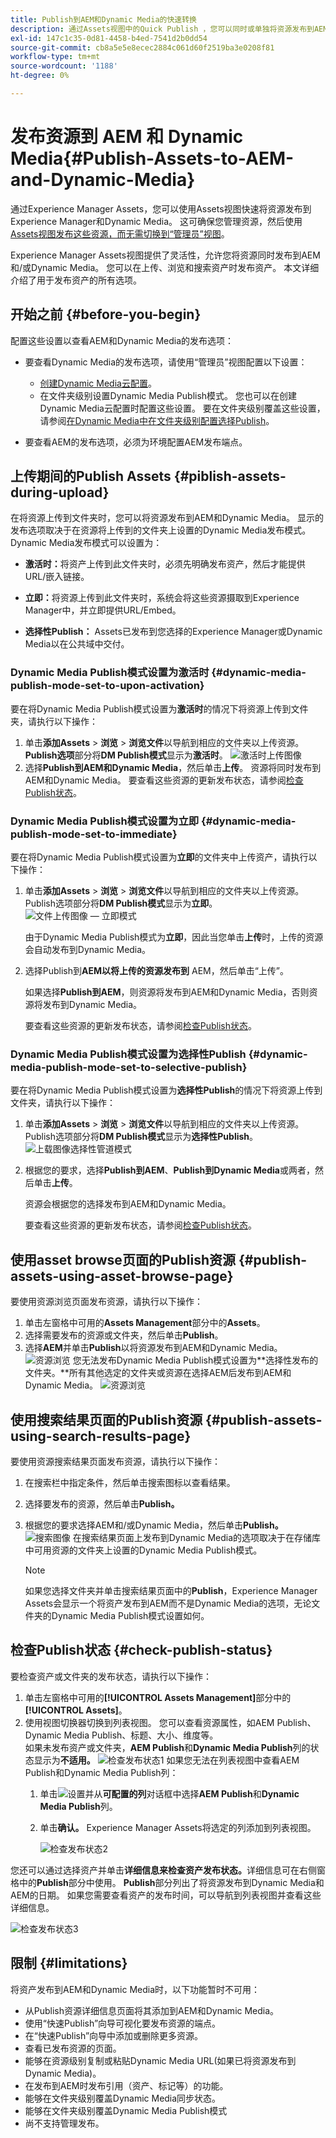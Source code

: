 ```yaml
---
title: Publish到AEM和Dynamic Media的快速转换
description: 通过Assets视图中的Quick Publish ，您可以同时或单独将资源发布到AEM和Dynamic Media。 您可以选择资源和文件夹，然后选择发布到Dynamic Media或AEM。
exl-id: 147c1c35-0d81-4458-b4ed-7541d2b0dd54
source-git-commit: cb8a5e5e8ecec2884c061d60f2519ba3e0208f81
workflow-type: tm+mt
source-wordcount: '1188'
ht-degree: 0%

---
```


# 发布资源到 AEM 和 Dynamic Media{#Publish-Assets-to-AEM-and-Dynamic-Media}

通过Experience Manager Assets，您可以使用Assets视图快速将资源发布到Experience Manager和Dynamic Media。 这可确保您管理资源，然后使用[Assets视图发布这些资源，而无需切换到“管理员”视图](/help/assets/overview.md##persona-based-experiences)。

Experience Manager Assets视图提供了灵活性，允许您将资源同时发布到AEM和/或Dynamic Media。 您可以在上传、浏览和搜索资产时发布资产。 本文详细介绍了用于发布资产的所有选项。

## 开始之前 {#before-you-begin}

配置这些设置以查看AEM和Dynamic Media的发布选项：

* 要查看Dynamic Media的发布选项，请使用“管理员”视图配置以下设置：

   * [创建Dynamic Media云配置](/help/assets/dynamic-media/config-dm.md#configuring-dynamic-media-cloud-services)。
   * 在文件夹级别设置Dynamic Media Publish模式。 您也可以在创建Dynamic Media云配置时配置这些设置。 要在文件夹级别覆盖这些设置，请参阅[在Dynamic Media中在文件夹级别配置选择Publish](/help/assets/dynamic-media/selective-publishing.md)。

* 要查看AEM的发布选项，必须为环境配置AEM发布端点。

## 上传期间的Publish Assets {#piblish-assets-during-upload}

在将资源上传到文件夹时，您可以将资源发布到AEM和Dynamic Media。 显示的发布选项取决于在资源将上传到的文件夹上设置的Dynamic Media发布模式。 Dynamic Media发布模式可以设置为：

* **激活时：**&#x200B;将资产上传到此文件夹时，必须先明确发布资产，然后才能提供URL/嵌入链接。

* **立即：**&#x200B;将资源上传到此文件夹时，系统会将这些资源摄取到Experience Manager中，并立即提供URL/Embed。
* **选择性Publish：** Assets已发布到您选择的Experience Manager或Dynamic Media以在公共域中交付。

### Dynamic Media Publish模式设置为激活时 {#dynamic-media-publish-mode-set-to-upon-activation}

要在将Dynamic Media Publish模式设置为&#x200B;**激活时**&#x200B;的情况下将资源上传到文件夹，请执行以下操作：

1. 单击&#x200B;**添加Assets** > **浏览** > **浏览文件**&#x200B;以导航到相应的文件夹以上传资源。 **Publish选项**&#x200B;部分将&#x200B;**DM Publish模式**&#x200B;显示为&#x200B;**激活时**。
   ![激活时上传图像](/help/assets/assets/upload-uactivation.svg)
2. 选择&#x200B;**Publish到AEM和Dynamic Media**，然后单击&#x200B;**上传**。 资源将同时发布到AEM和Dynamic Media。 要查看这些资源的更新发布状态，请参阅[检查Publish状态](#check-publish-status)。

### Dynamic Media Publish模式设置为立即 {#dynamic-media-publish-mode-set-to-immediate}

要在将Dynamic Media Publish模式设置为&#x200B;**立即**&#x200B;的文件夹中上传资产，请执行以下操作：

1. 单击&#x200B;**添加Assets** > **浏览** > **浏览文件**&#x200B;以导航到相应的文件夹以上传资源。 Publish选项部分将&#x200B;**DM Publish模式**&#x200B;显示为&#x200B;**立即**。
   ![文件上传图像 — 立即模式](/help/assets/assets/resized-image-pdf-svg-new.svg)


   由于Dynamic Media Publish模式为&#x200B;**立即**，因此当您单击&#x200B;**上传**&#x200B;时，上传的资源会自动发布到Dynamic Media。

2. 选择Publish到&#x200B;**AEM以将上传的资源发布到** AEM，然后单击“上传”。

   如果选择&#x200B;**Publish到AEM**，则资源将发布到AEM和Dynamic Media，否则资源将发布到Dynamic Media。

   要查看这些资源的更新发布状态，请参阅[检查Publish状态](#check-publish-status)。

### Dynamic Media Publish模式设置为选择性Publish {#dynamic-media-publish-mode-set-to-selective-publish}

要在将Dynamic Media Publish模式设置为&#x200B;**选择性Publish**&#x200B;的情况下将资源上传到文件夹，请执行以下操作：

1. 单击&#x200B;**添加Assets** > **浏览** > **浏览文件**&#x200B;以导航到相应的文件夹以上传资源。 Publish选项部分将&#x200B;**DM Publish模式**&#x200B;显示为&#x200B;**选择性Publish**。
   ![上载图像选择性管道模式](/help/assets/assets/upload-selective.svg)

2. 根据您的要求，选择&#x200B;**Publish到AEM**、**Publish到Dynamic Media**&#x200B;或两者，然后单击&#x200B;**上传**。

   资源会根据您的选择发布到AEM和Dynamic Media。

   要查看这些资源的更新发布状态，请参阅[检查Publish状态](#check-publish-status)。

## 使用asset browse页面的Publish资源 {#publish-assets-using-asset-browse-page}

要使用资源浏览页面发布资源，请执行以下操作：

1. 单击左窗格中可用的&#x200B;**Assets Management**&#x200B;部分中的&#x200B;**Assets**。
2. 选择需要发布的资源或文件夹，然后单击&#x200B;**Publish**。
3. 选择&#x200B;**AEM**&#x200B;并单击&#x200B;**Publish**以将资源发布到AEM和Dynamic Media。
   ![资源浏览](/help/assets/assets/browse-uactivation-immediate.svg)
您无法发布Dynamic Media Publish模式设置为**选择性发布的文件夹。**所有其他选定的文件夹或资源在选择AEM后发布到AEM和Dynamic Media。
   ![资源浏览](/help/assets/assets/browse-selective123.svg)

## 使用搜索结果页面的Publish资源 {#publish-assets-using-search-results-page}

要使用资源搜索结果页面发布资源，请执行以下操作：

1. 在搜索栏中指定条件，然后单击搜索图标以查看结果。
2. 选择要发布的资源，然后单击&#x200B;**Publish。**
3. 根据您的要求选择AEM和/或Dynamic Media，然后单击&#x200B;**Publish。**
   ![搜索图像](/help/assets/assets/search-mode.svg)
在搜索结果页面上发布到Dynamic Media的选项取决于在存储库中可用资源的文件夹上设置的Dynamic Media Publish模式。

   >[!NOTE]
   >
   >如果您选择文件夹并单击搜索结果页面中的&#x200B;**Publish**，Experience Manager Assets会显示一个将资产发布到AEM而不是Dynamic Media的选项，无论文件夹的Dynamic Media Publish模式设置如何。

## 检查Publish状态 {#check-publish-status}

要检查资产或文件夹的发布状态，请执行以下操作：

1. 单击左窗格中可用的&#x200B;**[!UICONTROL Assets Management]**&#x200B;部分中的&#x200B;**[!UICONTROL Assets]**。
2. 使用视图切换器切换到列表视图。 您可以查看资源属性，如AEM Publish、Dynamic Media Publish、标题、大小、维度等。\
   如果未发布资产或文件夹，**AEM Publish**&#x200B;和&#x200B;**Dynamic Media Publish**&#x200B;列的状态显示为&#x200B;**不适用。**
   ![检查发布状态1](/help/assets/assets/check-publish-status1.png)
如果您无法在列表视图中查看AEM Publish和Dynamic Media Publish列：
   1. 单击![设置](/help/assets/assets/settings-icon.svg)并从&#x200B;**可配置的列**&#x200B;对话框中选择&#x200B;**AEM Publish**&#x200B;和&#x200B;**Dynamic Media Publish**&#x200B;列。
   2. 单击&#x200B;**确认。** Experience Manager Assets将选定的列添加到列表视图。

      ![检查发布状态2](/help/assets/assets/check-publish-status2.png)

您还可以通过选择资产并单击&#x200B;**详细信息来检查资产发布状态。**&#x200B;详细信息可在右侧窗格中的&#x200B;**Publish**&#x200B;部分中使用。 **Publish**&#x200B;部分列出了将资源发布到Dynamic Media和AEM的日期。 如果您需要查看资产的发布时间，可以导航到列表视图并查看这些详细信息。

![检查发布状态3](/help/assets/assets/check-publish-status3.png)

## 限制 {#limitations}

将资产发布到AEM和Dynamic Media时，以下功能暂时不可用：

* 从Publish资源详细信息页面将其添加到AEM和Dynamic Media。
* 使用“快速Publish”向导可视化要发布资源的端点。
* 在“快速Publish”向导中添加或删除更多资源。
* 查看已发布资源的页面。
* 能够在资源级别复制或粘贴Dynamic Media URL(如果已将资源发布到Dynamic Media)。
* 在发布到AEM时发布引用（资产、标记等）的功能。
* 能够在文件夹级别覆盖Dynamic Media同步状态。
* 能够在文件夹级别覆盖Dynamic Media Publish模式
* 尚不支持管理发布。
